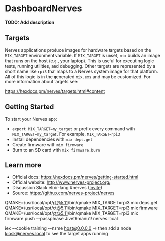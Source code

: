 # DashboardNerves

**TODO: Add description**

## Targets

Nerves applications produce images for hardware targets based on the
`MIX_TARGET` environment variable. If `MIX_TARGET` is unset, `mix` builds an
image that runs on the host (e.g., your laptop). This is useful for executing
logic tests, running utilities, and debugging. Other targets are represented by
a short name like `rpi3` that maps to a Nerves system image for that platform.
All of this logic is in the generated `mix.exs` and may be customized. For more
information about targets see:

https://hexdocs.pm/nerves/targets.html#content

## Getting Started

To start your Nerves app:
  * `export MIX_TARGET=my_target` or prefix every command with
    `MIX_TARGET=my_target`. For example, `MIX_TARGET=rpi3`
  * Install dependencies with `mix deps.get`
  * Create firmware with `mix firmware`
  * Burn to an SD card with `mix firmware.burn`

## Learn more

  * Official docs: https://hexdocs.pm/nerves/getting-started.html
  * Official website: http://www.nerves-project.org/
  * Discussion Slack elixir-lang #nerves ([Invite](https://elixir-slackin.herokuapp.com/))
  * Source: https://github.com/nerves-project/nerves



QMAKE=/usr/local/opt/qt@5.11/bin/qmake MIX_TARGET=rpi3 mix deps.get
QMAKE=/usr/local/opt/qt@5.11/bin/qmake MIX_TARGET=rpi3 mix firmware
QMAKE=/usr/local/opt/qt@5.11/bin/qmake MIX_TARGET=rpi3 mix firmware.push --passphrase Jivet9manu1! nerves.local


iex --cookie training --name host@0.0.0.0  => then add a node  kiosk@nerves.local to see the target apps running

